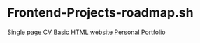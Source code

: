 ﻿# Frontend-Projects-roadmap.sh

[Single page CV](https://www.example.com)
[Basic HTML website](https://roadmap.sh/projects/basic-html-website)
[Personal Portfolio](https://roadmap.sh/projects/portfolio-website)

